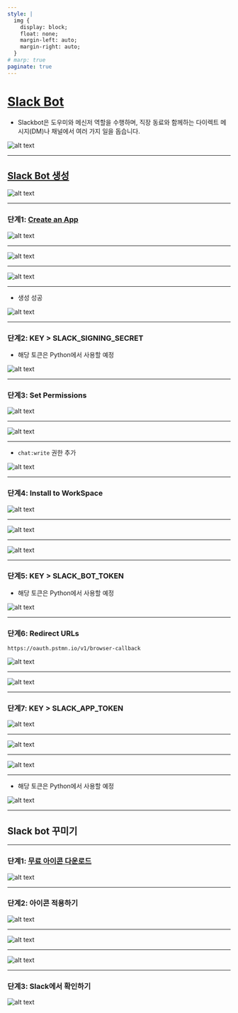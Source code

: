 ```yaml
---
style: |
  img {
    display: block;
    float: none;
    margin-left: auto;
    margin-right: auto;
  }
# marp: true
paginate: true
---
```

# [Slack Bot](https://slack.com/intl/ko-kr/help/articles/202026038-Slackbot-%EC%86%8C%EA%B0%9C)
- Slackbot은 도우미와 메신저 역할을 수행하며, 직장 동료와 함께하는 다이렉트 메시지(DM)나 채널에서 여러 가지 일을 돕습니다.

![alt text](./img/image-14.png)

---
## [Slack Bot 생성](https://velog.io/@soyean/Slack-Api-Bots-%EB%A7%8C%EB%93%A4%EA%B8%B0-%EB%A9%94%EC%8B%9C%EC%A7%80-%EC%A0%84%EC%86%A1%ED%95%98%EA%B8%B0#python-%EC%BD%94%EB%93%9C%EB%A1%9C-%EB%A9%94%EC%84%B8%EC%A7%80-%EC%A0%84%EC%86%A1%ED%95%98%EA%B8%B0)
![alt text](./img/image-38.png)

---
### 단계1: [Create an App](https://api.slack.com/apps)
![alt text](./img/image-15.png)

---
![alt text](./img/image-16.png)

---
![alt text](./img/image-17.png)

---
- 생성 성공 

![alt text](./img/image-18.png)

---
### 단계2: KEY > SLACK_SIGNING_SECRET
- 해당 토큰은 Python에서 사용할 예정 

![alt text](./img/image-28.png)

---
### 단계3: Set Permissions
![alt text](./img/image-19.png)

---
![alt text](./img/image-20.png)

---
- `chat:write` 권한 추가 

![alt text](./img/image-21.png)

---
### 단계4: Install to WorkSpace
![alt text](./img/image-22.png)

---
![alt text](./img/image-23.png)

---
![alt text](./img/image-24.png)

---
### 단계5: KEY > SLACK_BOT_TOKEN
- 해당 토큰은 Python에서 사용할 예정 

![alt text](./img/image-25.png)

---
### 단계6: Redirect URLs
```shell
https://oauth.pstmn.io/v1/browser-callback
```
![alt text](./img/image-26.png)

---
![alt text](./img/image-27.png)

---
### 단계7: KEY > SLACK_APP_TOKEN
![alt text](./img/image-29.png)

---
![alt text](./img/image-30.png)

---
![alt text](./img/image-31.png)

---
- 해당 토큰은 Python에서 사용할 예정 

![alt text](./img/image-32.png)

---
## Slack bot 꾸미기

---
### 단계1: [무료 아이콘 다운로드](https://www.flaticon.com/kr/)
![alt text](./img/image-33.png)

---
### 단계2: 아이콘 적용하기 
![alt text](./img/image-34.png)

---
![alt text](./img/image-35.png)

---
![alt text](./img/image-36.png)

---
### 단계3: Slack에서 확인하기 
![alt text](./img/image-37.png)

